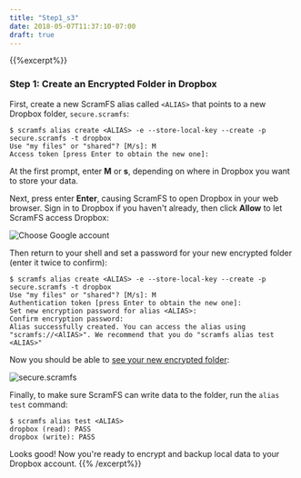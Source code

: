 ```yaml
---
title: "Step1_s3"
date: 2018-05-07T11:37:10-07:00
draft: true
---
```


{{%excerpt%}}
### Step 1: Create an Encrypted Folder in Dropbox

First, create a new ScramFS alias called `<ALIAS>` that points to a new Dropbox folder, `secure.scramfs`:

```
$ scramfs alias create <ALIAS> -e --store-local-key --create -p secure.scramfs -t dropbox
Use "my files" or "shared"? [M/s]: M
Access token [press Enter to obtain the new one]: 
```

At the first prompt, enter **M** or **s**, depending on where in Dropbox you want to store your data.

Next, press enter **Enter**, causing ScramFS to open Dropbox in your web browser. Sign in to Dropbox if you haven't already, then click **Allow** to let ScramFS access Dropbox:

![Choose Google account](/images/dropbox_allow.png)

Then return to your shell and set a password for your new encrypted folder (enter it twice to confirm):

```
$ scramfs alias create <ALIAS> -e --store-local-key --create -p secure.scramfs -t dropbox
Use "my files" or "shared"? [M/s]: M
Authentication token [press Enter to obtain the new one]: 
Set new encryption password for alias <ALIAS>: 
Confirm encryption password: 
Alias successfully created. You can access the alias using "scramfs://<AlIAS>". We recommend that you do "scramfs alias test <ALIAS>"
```

Now you should be able to [see your new encrypted folder](https://www.dropbox.com/home/secure.scramfs):

![secure.scramfs](/images/dropbox_dir.png)

Finally, to make sure ScramFS can write data to the folder, run the `alias test` command:

```
$ scramfs alias test <ALIAS>
dropbox (read): PASS
dropbox (write): PASS
```

Looks good! Now you're ready to encrypt and backup local data to your Dropbox account.
{{% /excerpt%}}
